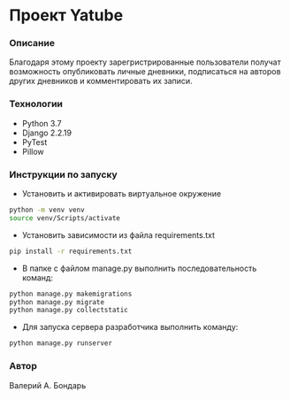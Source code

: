 # Проект Yatube
### Описание
Благодаря этому проекту зарегристрированные пользователи получат возможность опубликовать личные дневники, подписаться на авторов других дневников и комментировать их записи.
### Технологии
- Python 3.7
- Django 2.2.19
- PyTest
- Pillow
### Инструкции по запуску
- Установить и активировать виртуальное окружение
```bash
python -m venv venv
source venv/Scripts/activate
``` 
- Установить зависимости из файла requirements.txt
```bash
pip install -r requirements.txt
``` 
- В папке с файлом manage.py выполнить последовательность команд:
```bash
python manage.py makemigrations
python manage.py migrate
python manage.py collectstatic
```
- Для запуска сервера разработчика выполнить команду:
```bash
python manage.py runserver
```
### Автор
Валерий А. Бондарь